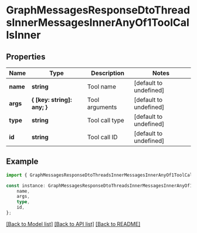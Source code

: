 # GraphMessagesResponseDtoThreadsInnerMessagesInnerAnyOf1ToolCallsInner


## Properties

Name | Type | Description | Notes
------------ | ------------- | ------------- | -------------
**name** | **string** | Tool name | [default to undefined]
**args** | **{ [key: string]: any; }** | Tool arguments | [default to undefined]
**type** | **string** | Tool call type | [default to undefined]
**id** | **string** | Tool call ID | [default to undefined]

## Example

```typescript
import { GraphMessagesResponseDtoThreadsInnerMessagesInnerAnyOf1ToolCallsInner } from './api';

const instance: GraphMessagesResponseDtoThreadsInnerMessagesInnerAnyOf1ToolCallsInner = {
    name,
    args,
    type,
    id,
};
```

[[Back to Model list]](../README.md#documentation-for-models) [[Back to API list]](../README.md#documentation-for-api-endpoints) [[Back to README]](../README.md)
